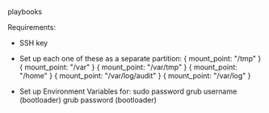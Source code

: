 playbooks


Requirements:

- SSH key
- Set up each one of these as a separate partition:
{ mount_point: "/tmp" }
{ mount_point: "/var" }
{ mount_point: "/var/tmp" }
{ mount_point: "/home" }
{ mount_point: "/var/log/audit" }
{ mount_point: "/var/log" }

- Set up Environment Variables for:
sudo password
grub username (bootloader)
grub password (bootloader)